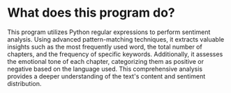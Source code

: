 # What does this program do?


This program utilizes Python regular expressions to perform sentiment analysis. Using advanced pattern-matching techniques, it extracts valuable insights such as the most frequently used word, the total number of chapters, and the frequency of specific keywords. Additionally, it assesses the emotional tone of each chapter, categorizing them as positive or negative based on the language used. This comprehensive analysis provides a deeper understanding of the text's content and sentiment distribution.